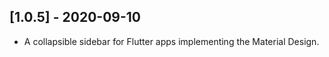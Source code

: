 ## [1.0.5] - 2020-09-10

* A collapsible sidebar for Flutter apps implementing the Material Design.
